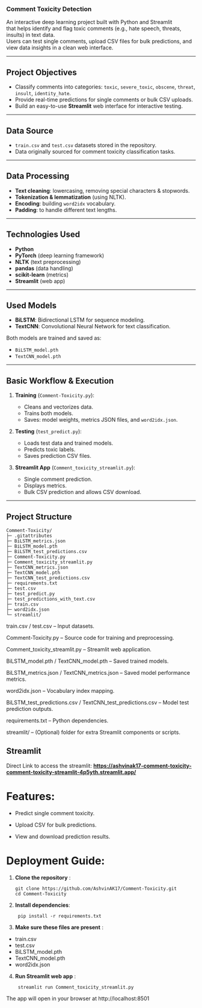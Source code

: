 ###  Comment Toxicity Detection
An interactive deep learning project built with Python and Streamlit  
that helps identify and flag toxic comments (e.g., hate speech, threats, insults) in text data.  
Users can test single comments, upload CSV files for bulk predictions, and view data insights in a clean web interface.

---

##  Project Objectives
- Classify comments into categories: `toxic`, `severe_toxic`, `obscene`, `threat`, `insult`, `identity_hate`.
- Provide real-time predictions for single comments or bulk CSV uploads.
- Build an easy-to-use **Streamlit** web interface for interactive testing.

---

##  Data Source
- `train.csv` and `test.csv` datasets stored in the repository.
- Data originally sourced for comment toxicity classification tasks.

---

##  Data Processing
- **Text cleaning**: lowercasing, removing special characters & stopwords.
- **Tokenization & lemmatization** (using NLTK).
- **Encoding**: building `word2idx` vocabulary.
- **Padding**: to handle different text lengths.

---

##  Technologies Used
- **Python**
- **PyTorch** (deep learning framework)
- **NLTK** (text preprocessing)
- **pandas** (data handling)
- **scikit-learn** (metrics)
- **Streamlit** (web app)

---

##  Used Models
- **BiLSTM**: Bidirectional LSTM for sequence modeling.
- **TextCNN**: Convolutional Neural Network for text classification.

Both models are trained and saved as:
- `BiLSTM_model.pth`
- `TextCNN_model.pth`

---

##  Basic Workflow & Execution
1. **Training** (`Comment-Toxicity.py`):  
   - Cleans and vectorizes data.
   - Trains both models.
   - Saves: model weights, metrics JSON files, and `word2idx.json`.

2. **Testing** (`test_predict.py`):  
   - Loads test data and trained models.
   - Predicts toxic labels.
   - Saves prediction CSV files.

3. **Streamlit App** (`Comment_toxicity_streamlit.py`):  
   - Single comment prediction.
   - Displays metrics.
   - Bulk CSV prediction and allows CSV download.

---

## Project Structure 

```
Comment-Toxicity/
├─ .gitattributes
├─ BiLSTM_metrics.json
├─ BiLSTM_model.pth
├─ BiLSTM_test_predictions.csv
├─ Comment-Toxicity.py
├─ Comment_toxicity_streamlit.py
├─ TextCNN_metrics.json
├─ TextCNN_model.pth
├─ TextCNN_test_predictions.csv
├─ requirements.txt
├─ test.csv
├─ test_predict.py
├─ test_predictions_with_text.csv
├─ train.csv
├─ word2idx.json
└─ streamlit/
```

train.csv / test.csv – Input datasets.

Comment-Toxicity.py – Source code for training and preprocessing.

Comment_toxicity_streamlit.py – Streamlit web application.

BiLSTM_model.pth / TextCNN_model.pth – Saved trained models.

BiLSTM_metrics.json / TextCNN_metrics.json – Saved model performance metrics.

word2idx.json – Vocabulary index mapping.

BiLSTM_test_predictions.csv / TextCNN_test_predictions.csv – Model test prediction outputs.

requirements.txt – Python dependencies.

streamlit/ – (Optional) folder for extra Streamlit components or scripts.

## Streamlit

Direct Link to access the streamlit: **https://ashvinak17-comment-toxicity-comment-toxicity-streamlit-4p5yth.streamlit.app/**

# Features:

- Predict single comment toxicity.

- Upload CSV for bulk predictions.

- View and download prediction results.

# Deployment Guide:

1. **Clone the repository** :

       git clone https://github.com/AshvinAK17/Comment-Toxicity.git
       cd Comment-Toxicity
   
2. **Install dependencies**:

        pip install -r requirements.txt
    
3. **Make sure these files are present** :

 - train.csv
 - test.csv
 - BiLSTM_model.pth
 - TextCNN_model.pth
 - word2idx.json

4. **Run Streamlit web app** :

        streamlit run Comment_toxicity_streamlit.py

The app will open in your browser at http://localhost:8501

